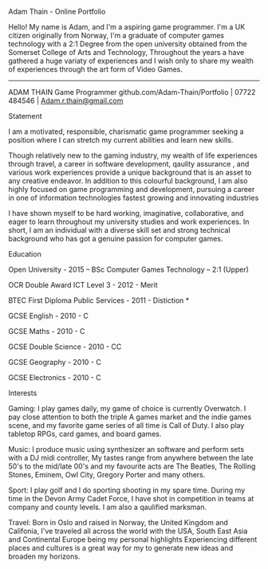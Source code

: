 Adam Thain - Online Portfolio

Hello! My name is Adam, and I'm a aspiring game programmer. I'm a UK citizen originally from Norway, I'm a graduate of computer games technology with a 2:1 Degree from the open university obtained from the Somerset College of Arts and Technology, Throughout the years a have gathered a huge variaty of experiences and I wish only to share my wealth of experiences through the art form of Video Games.

----------------------------------------------------------------------------------------------------------------------------------------
ADAM THAIN
Game Programmer
github.com/Adam-Thain/Portfolio | 07722 484546 | Adam.r.thain@gmail.com

Statement

I am a motivated, responsible, charismatic game programmer seeking a position where I can stretch my current abilities and learn new skills.

Though relatively new to the gaming industry, my wealth of life experiences through travel, a career in software development, qaulity assurance , and various work experiences provide a unique background that is an asset to any creative endeavor. In addition to this colourful background, I am also highly focused on game programming and development, pursuing a career in one of information technologies fastest growing and innovating industries

I have shown myself to be hard working, imaginative, collaborative, and eager to learn throughout my university studies and work experiences. In short, I am an individual with a diverse skill set and strong technical background who has got a genuine passion for computer games.

Education 

Open University - 2015 – BSc Computer Games Technology – 2:1 (Upper)

OCR Double Award ICT Level 3 - 2012 - Merit

BTEC First Diploma Public Services - 2011 - Distiction *

GCSE English - 2010 - C

GCSE Maths - 2010 - C

GCSE Double Science - 2010 - CC

GCSE Geography - 2010 - C

GCSE Electronics - 2010 - C

Interests 

Gaming: I play games daily, my game of choice is currently Overwatch. I pay close attention to both the triple A games market and the indie games scene, and my favorite game series of all time is Call of Duty. I also play tabletop RPGs, card games, and board games.

Music: I produce music using synthesizer an software and perform sets with a DJ midi controller, My tastes range from anywhere between the late 50's to the mid/late 00's and my favourite acts are The Beatles, The Rolling Stones, Eminem, Owl City, Gregory Porter and many others.

Sport: I play golf and I do sporting shooting in my spare time. During my time in the Devon Army Cadet Force, I have shot in competition in teams at company and county levels. I am also a qaulified marksman.

Travel: Born in Oslo and raised in Norway, the United Kingdom and Califonia, I've traveled all across the world with the USA, South East Asia and Continental Europe being my personal highlights Experiencing different places and cultures is a great way for my to generate new ideas and broaden my horizons.
